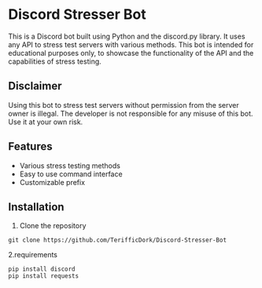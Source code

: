 # Discord Stresser Bot

This is a Discord bot built using Python and the discord.py library. It uses any API to stress test servers with various methods. This bot is intended for educational purposes only, to showcase the functionality of the API and the capabilities of stress testing.

## Disclaimer

Using this bot to stress test servers without permission from the server owner is illegal. The developer is not responsible for any misuse of this bot. Use it at your own risk.

## Features

- Various stress testing methods
- Easy to use command interface
- Customizable prefix

## Installation

1. Clone the repository
```gitclone
git clone https://github.com/TerifficDork/Discord-Stresser-Bot
```

2.requirements
```pip
pip install discord
pip install requests
```




